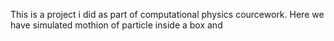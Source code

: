 This is a project i did as part of computational physics courcework. Here we have simulated mothion of particle inside a box and 
